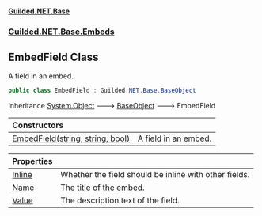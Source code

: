 
#### [Guilded.NET.Base](index 'index')
### [Guilded.NET.Base.Embeds](index#Guilded_NET_Base_Embeds 'Guilded.NET.Base.Embeds')
## EmbedField Class
A field in an embed.  
```csharp
public class EmbedField : Guilded.NET.Base.BaseObject
```

Inheritance [System.Object](https://docs.microsoft.com/en-us/dotnet/api/System.Object 'System.Object') &#129106; [BaseObject](BaseObject 'Guilded.NET.Base.BaseObject') &#129106; EmbedField  

| Constructors | |
| :--- | :--- |
| [EmbedField(string, string, bool)](EmbedField_EmbedField(string_string_bool) 'Guilded.NET.Base.Embeds.EmbedField.EmbedField(string, string, bool)') | A field in an embed.<br/> |

| Properties | |
| :--- | :--- |
| [Inline](EmbedField_Inline 'Guilded.NET.Base.Embeds.EmbedField.Inline') | Whether the field should be inline with other fields.<br/> |
| [Name](EmbedField_Name 'Guilded.NET.Base.Embeds.EmbedField.Name') | The title of the embed.<br/> |
| [Value](EmbedField_Value 'Guilded.NET.Base.Embeds.EmbedField.Value') | The description text of the field.<br/> |
